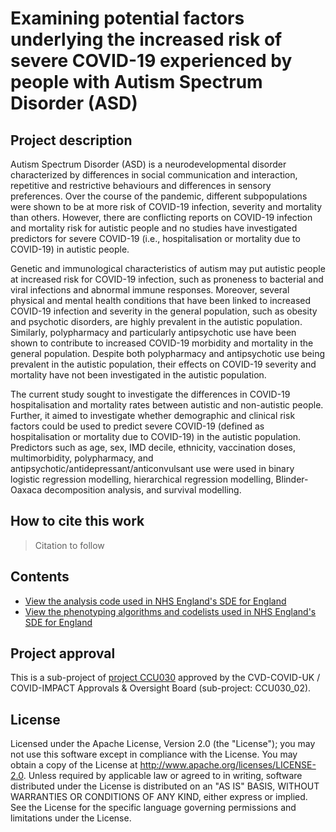 # Examining potential factors underlying the increased risk of severe COVID-19 experienced by people with Autism Spectrum Disorder (ASD) 

## Project description

Autism Spectrum Disorder (ASD) is a neurodevelopmental disorder characterized by differences in social communication and interaction, repetitive and restrictive behaviours and differences in sensory preferences. Over the course of the pandemic, different subpopulations were shown to be at more risk of COVID-19 infection, severity and mortality than others. However, there are conflicting reports on COVID-19 infection and mortality risk for autistic people and no studies have investigated predictors for severe COVID-19 (i.e., hospitalisation or mortality due to COVID-19) in autistic people. 

Genetic and immunological characteristics of autism may put autistic people at increased risk for COVID-19 infection, such as proneness to bacterial and viral infections and abnormal immune responses. Moreover, several physical and mental health conditions that have been linked to increased COVID-19 infection and severity in the general population, such as obesity and psychotic disorders, are highly prevalent in the autistic population.  Similarly, polypharmacy and particularly antipsychotic use have been shown to contribute to increased COVID-19 morbidity and mortality in the general population. Despite both polypharmacy and antipsychotic use being prevalent in the autistic population, their effects on COVID-19 severity and mortality have not been investigated in the autistic population. 

The current study sought to investigate the differences in COVID-19 hospitalisation and mortality rates between autistic and non-autistic people. Further, it aimed to investigate whether demographic and clinical risk factors could be used to predict severe COVID-19 (defined as hospitalisation or mortality due to COVID-19) in the autistic population. Predictors such as age, sex, IMD decile, ethnicity, vaccination doses, multimorbidity, polypharmacy, and antipsychotic/antidepressant/anticonvulsant use were used in binary logistic regression modelling, hierarchical regression modelling, Blinder-Oaxaca decomposition analysis, and survival modelling. 


## How to cite this work
> Citation to follow

## Contents

* [View the analysis code used in NHS England's SDE for England](https://github.com/BHFDSC/CCU0030_02/tree/main/code)
* [View the phenotyping algorithms and codelists used in NHS England's SDE for England](https://github.com/BHFDSC/CCU030_02/tree/main/phenotypes)

## Project approval

This is a sub-project of [project CCU030](https://github.com/BHFDSC/CCU030) approved by the CVD-COVID-UK / COVID-IMPACT Approvals & Oversight Board (sub-project: CCU030_02).

## License

Licensed under the Apache License, Version 2.0 (the "License"); you may not use this software except in compliance with the License. You may obtain a copy of the License at http://www.apache.org/licenses/LICENSE-2.0. Unless required by applicable law or agreed to in writing, software distributed under the License is distributed on an "AS IS" BASIS, WITHOUT WARRANTIES OR CONDITIONS OF ANY KIND, either express or implied. See the License for the specific language governing permissions and limitations under the License.

